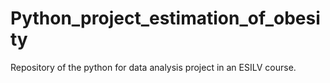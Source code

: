 # Python_project_estimation_of_obesity
Repository of the python for data analysis project in an ESILV course.
